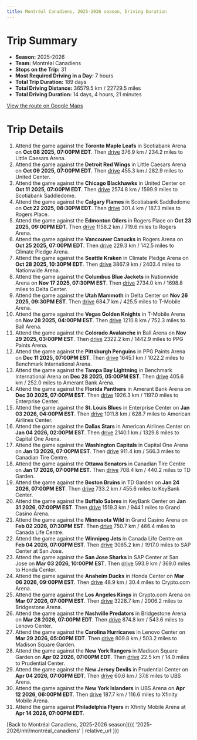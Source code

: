 ```yaml
---
title: Montréal Canadiens, 2025-2026 season, Driving Duration
---
```


# Trip Summary
- **Season:** 2025-2026
- **Team:** Montréal Canadiens
- **Stops on the Trip:** 31
- **Most Required Driving in a Day:** 7 hours
- **Total Trip Duration:** 189 days
- **Total Driving Distance:** 36579.5 km / 22729.5 miles
- **Total Driving Duration:** 14 days, 4 hours, 21 minutes

[View the route on Google Maps](https://www.google.com/maps/dir/Scotiabank+Arena+Toronto/Little+Caesars+Arena+Detroit/United+Center+Chicago/Scotiabank+Saddledome+Calgary/Rogers+Place+Edmonton/Rogers+Arena+Vancouver/Climate+Pledge+Arena+Seattle/Nationwide+Arena+Columbus/Delta+Center+Utah/T-Mobile+Arena+Vegas/Ball+Arena+Colorado/PPG+Paints+Arena+Pittsburgh/Benchmark+International+Arena+Tampa+Bay/Amerant+Bank+Arena+Florida/Enterprise+Center+St.+Louis/American+Airlines+Center+Dallas/Capital+One+Arena+Washington/Canadian+Tire+Centre+Ottawa/TD+Garden+Boston/KeyBank+Center+Buffalo/Grand+Casino+Arena+Minnesota/Canada+Life+Centre+Winnipeg/SAP+Center+at+San+Jose+San+Jose/Honda+Center+Anaheim/Crypto.com+Arena+Los+Angeles/Bridgestone+Arena+Nashville/Lenovo+Center+Carolina/Madison+Square+Garden+New+York/Prudential+Center+New+Jersey/UBS+Arena+New+York/Xfinity+Mobile+Arena+Philadelphia)

# Trip Details
1. Attend the game against the **Toronto Maple Leafs** in Scotiabank Arena on **Oct 08 2025, 07:00PM EDT**. Then [drive](https://www.google.com/maps/dir/Scotiabank+Arena+Toronto/Little+Caesars+Arena+Detroit) 376.9 km / 234.2 miles to Little Caesars Arena.
2. Attend the game against the **Detroit Red Wings** in Little Caesars Arena on **Oct 09 2025, 07:00PM EDT**. Then [drive](https://www.google.com/maps/dir/Little+Caesars+Arena+Detroit/United+Center+Chicago) 455.3 km / 282.9 miles to United Center.
3. Attend the game against the **Chicago Blackhawks** in United Center on **Oct 11 2025, 07:00PM EDT**. Then [drive](https://www.google.com/maps/dir/United+Center+Chicago/Scotiabank+Saddledome+Calgary) 2574.8 km / 1599.9 miles to Scotiabank Saddledome.
4. Attend the game against the **Calgary Flames** in Scotiabank Saddledome on **Oct 22 2025, 08:30PM EDT**. Then [drive](https://www.google.com/maps/dir/Scotiabank+Saddledome+Calgary/Rogers+Place+Edmonton) 301.4 km / 187.3 miles to Rogers Place.
5. Attend the game against the **Edmonton Oilers** in Rogers Place on **Oct 23 2025, 09:00PM EDT**. Then [drive](https://www.google.com/maps/dir/Rogers+Place+Edmonton/Rogers+Arena+Vancouver) 1158.2 km / 719.6 miles to Rogers Arena.
6. Attend the game against the **Vancouver Canucks** in Rogers Arena on **Oct 25 2025, 07:00PM EDT**. Then [drive](https://www.google.com/maps/dir/Rogers+Arena+Vancouver/Climate+Pledge+Arena+Seattle) 229.3 km / 142.5 miles to Climate Pledge Arena.
7. Attend the game against the **Seattle Kraken** in Climate Pledge Arena on **Oct 28 2025, 10:30PM EDT**. Then [drive](https://www.google.com/maps/dir/Climate+Pledge+Arena+Seattle/Nationwide+Arena+Columbus) 3867.9 km / 2403.4 miles to Nationwide Arena.
8. Attend the game against the **Columbus Blue Jackets** in Nationwide Arena on **Nov 17 2025, 07:30PM EST**. Then [drive](https://www.google.com/maps/dir/Nationwide+Arena+Columbus/Delta+Center+Utah) 2734.0 km / 1698.8 miles to Delta Center.
9. Attend the game against the **Utah Mammoth** in Delta Center on **Nov 26 2025, 09:30PM EST**. Then [drive](https://www.google.com/maps/dir/Delta+Center+Utah/T-Mobile+Arena+Vegas) 684.7 km / 425.5 miles to T-Mobile Arena.
10. Attend the game against the **Vegas Golden Knights** in T-Mobile Arena on **Nov 28 2025, 04:00PM EST**. Then [drive](https://www.google.com/maps/dir/T-Mobile+Arena+Vegas/Ball+Arena+Colorado) 1210.8 km / 752.3 miles to Ball Arena.
11. Attend the game against the **Colorado Avalanche** in Ball Arena on **Nov 29 2025, 03:00PM EST**. Then [drive](https://www.google.com/maps/dir/Ball+Arena+Colorado/PPG+Paints+Arena+Pittsburgh) 2322.2 km / 1442.9 miles to PPG Paints Arena.
12. Attend the game against the **Pittsburgh Penguins** in PPG Paints Arena on **Dec 11 2025, 07:00PM EST**. Then [drive](https://www.google.com/maps/dir/PPG+Paints+Arena+Pittsburgh/Benchmark+International+Arena+Tampa+Bay) 1645.1 km / 1022.2 miles to Benchmark International Arena.
13. Attend the game against the **Tampa Bay Lightning** in Benchmark International Arena on **Dec 28 2025, 05:00PM EST**. Then [drive](https://www.google.com/maps/dir/Benchmark+International+Arena+Tampa+Bay/Amerant+Bank+Arena+Florida) 405.6 km / 252.0 miles to Amerant Bank Arena.
14. Attend the game against the **Florida Panthers** in Amerant Bank Arena on **Dec 30 2025, 07:00PM EST**. Then [drive](https://www.google.com/maps/dir/Amerant+Bank+Arena+Florida/Enterprise+Center+St.+Louis) 1926.3 km / 1197.0 miles to Enterprise Center.
15. Attend the game against the **St. Louis Blues** in Enterprise Center on **Jan 03 2026, 04:00PM EST**. Then [drive](https://www.google.com/maps/dir/Enterprise+Center+St.+Louis/American+Airlines+Center+Dallas) 1011.8 km / 628.7 miles to American Airlines Center.
16. Attend the game against the **Dallas Stars** in American Airlines Center on **Jan 04 2026, 02:00PM EST**. Then [drive](https://www.google.com/maps/dir/American+Airlines+Center+Dallas/Capital+One+Arena+Washington) 2140.1 km / 1329.8 miles to Capital One Arena.
17. Attend the game against the **Washington Capitals** in Capital One Arena on **Jan 13 2026, 07:00PM EST**. Then [drive](https://www.google.com/maps/dir/Capital+One+Arena+Washington/Canadian+Tire+Centre+Ottawa) 911.4 km / 566.3 miles to Canadian Tire Centre.
18. Attend the game against the **Ottawa Senators** in Canadian Tire Centre on **Jan 17 2026, 07:00PM EST**. Then [drive](https://www.google.com/maps/dir/Canadian+Tire+Centre+Ottawa/TD+Garden+Boston) 708.4 km / 440.2 miles to TD Garden.
19. Attend the game against the **Boston Bruins** in TD Garden on **Jan 24 2026, 07:00PM EST**. Then [drive](https://www.google.com/maps/dir/TD+Garden+Boston/KeyBank+Center+Buffalo) 733.2 km / 455.6 miles to KeyBank Center.
20. Attend the game against the **Buffalo Sabres** in KeyBank Center on **Jan 31 2026, 07:00PM EST**. Then [drive](https://www.google.com/maps/dir/KeyBank+Center+Buffalo/Grand+Casino+Arena+Minnesota) 1519.3 km / 944.1 miles to Grand Casino Arena.
21. Attend the game against the **Minnesota Wild** in Grand Casino Arena on **Feb 02 2026, 07:30PM EST**. Then [drive](https://www.google.com/maps/dir/Grand+Casino+Arena+Minnesota/Canada+Life+Centre+Winnipeg) 750.7 km / 466.4 miles to Canada Life Centre.
22. Attend the game against the **Winnipeg Jets** in Canada Life Centre on **Feb 04 2026, 07:00PM EST**. Then [drive](https://www.google.com/maps/dir/Canada+Life+Centre+Winnipeg/SAP+Center+at+San+Jose+San+Jose) 3085.2 km / 1917.0 miles to SAP Center at San Jose.
23. Attend the game against the **San Jose Sharks** in SAP Center at San Jose on **Mar 03 2026, 10:00PM EST**. Then [drive](https://www.google.com/maps/dir/SAP+Center+at+San+Jose+San+Jose/Honda+Center+Anaheim) 593.9 km / 369.0 miles to Honda Center.
24. Attend the game against the **Anaheim Ducks** in Honda Center on **Mar 06 2026, 09:00PM EST**. Then [drive](https://www.google.com/maps/dir/Honda+Center+Anaheim/Crypto.com+Arena+Los+Angeles) 48.9 km / 30.4 miles to Crypto.com Arena.
25. Attend the game against the **Los Angeles Kings** in Crypto.com Arena on **Mar 07 2026, 07:00PM EST**. Then [drive](https://www.google.com/maps/dir/Crypto.com+Arena+Los+Angeles/Bridgestone+Arena+Nashville) 3228.7 km / 2006.2 miles to Bridgestone Arena.
26. Attend the game against the **Nashville Predators** in Bridgestone Arena on **Mar 28 2026, 07:00PM EDT**. Then [drive](https://www.google.com/maps/dir/Bridgestone+Arena+Nashville/Lenovo+Center+Carolina) 874.8 km / 543.6 miles to Lenovo Center.
27. Attend the game against the **Carolina Hurricanes** in Lenovo Center on **Mar 29 2026, 05:00PM EDT**. Then [drive](https://www.google.com/maps/dir/Lenovo+Center+Carolina/Madison+Square+Garden+New+York) 809.8 km / 503.2 miles to Madison Square Garden.
28. Attend the game against the **New York Rangers** in Madison Square Garden on **Apr 02 2026, 07:00PM EDT**. Then [drive](https://www.google.com/maps/dir/Madison+Square+Garden+New+York/Prudential+Center+New+Jersey) 22.5 km / 14.0 miles to Prudential Center.
29. Attend the game against the **New Jersey Devils** in Prudential Center on **Apr 04 2026, 07:00PM EDT**. Then [drive](https://www.google.com/maps/dir/Prudential+Center+New+Jersey/UBS+Arena+New+York) 60.6 km / 37.6 miles to UBS Arena.
30. Attend the game against the **New York Islanders** in UBS Arena on **Apr 12 2026, 06:00PM EDT**. Then [drive](https://www.google.com/maps/dir/UBS+Arena+New+York/Xfinity+Mobile+Arena+Philadelphia) 187.7 km / 116.6 miles to Xfinity Mobile Arena.
31. Attend the game against **Philadelphia Flyers** in Xfinity Mobile Arena at **Apr 14 2026, 07:00PM EDT**.

[Back to Montréal Canadiens, 2025-2026 season]({{ '2025-2026/nhl/montréal_canadiens' | relative_url }})
